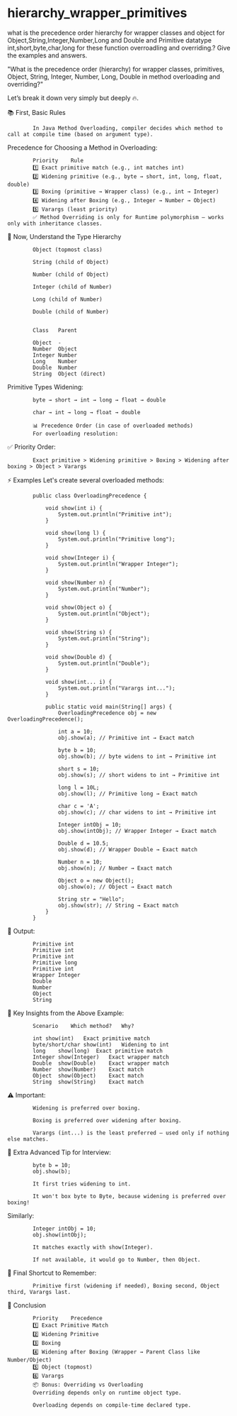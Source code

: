 # hierarchy_wrapper_primitives

what is the precedence order hierarchy for wrapper classes and object for Object,String,Integer,Number,Long and Double and Primitive datatype int,short,byte,char,long for these function overroadling and overriding.? Give the examples and answers.


"What is the precedence order (hierarchy) for wrapper classes, primitives, Object, String, Integer, Number, Long, Double in method overloading and overriding?"

Let’s break it down very simply but deeply 🔥.

📚 First, Basic Rules

			In Java Method Overloading, compiler decides which method to call at compile time (based on argument type).

Precedence for Choosing a Method in Overloading:


			Priority	Rule
			1️⃣	Exact primitive match (e.g., int matches int)
			2️⃣	Widening primitive (e.g., byte → short, int, long, float, double)
			3️⃣	Boxing (primitive → Wrapper class) (e.g., int → Integer)
			4️⃣	Widening after Boxing (e.g., Integer → Number → Object)
			5️⃣	Varargs (least priority)
			✅ Method Overriding is only for Runtime polymorphism — works only with inheritance classes.

🧠 Now, Understand the Type Hierarchy

			Object (topmost class)

			String (child of Object)

			Number (child of Object)

			Integer (child of Number)

			Long (child of Number)

			Double (child of Number)


			Class	Parent

			Object	-
			Number	Object
			Integer	Number
			Long	Number
			Double	Number
			String	Object (direct)
		
Primitive Types Widening:

			byte → short → int → long → float → double

			char → int → long → float → double

			📊 Precedence Order (in case of overloaded methods)
			For overloading resolution:

✅ Priority Order:

			Exact primitive > Widening primitive > Boxing > Widening after boxing > Object > Varargs
		
		
⚡ Examples
Let's create several overloaded methods:


			public class OverloadingPrecedence {

				void show(int i) {
					System.out.println("Primitive int");
				}

				void show(long l) {
					System.out.println("Primitive long");
				}

				void show(Integer i) {
					System.out.println("Wrapper Integer");
				}

				void show(Number n) {
					System.out.println("Number");
				}

				void show(Object o) {
					System.out.println("Object");
				}

				void show(String s) {
					System.out.println("String");
				}

				void show(Double d) {
					System.out.println("Double");
				}

				void show(int... i) {
					System.out.println("Varargs int...");
				}

				public static void main(String[] args) {
					OverloadingPrecedence obj = new OverloadingPrecedence();
					
					int a = 10;
					obj.show(a); // Primitive int → Exact match
					
					byte b = 10;
					obj.show(b); // byte widens to int → Primitive int

					short s = 10;
					obj.show(s); // short widens to int → Primitive int

					long l = 10L;
					obj.show(l); // Primitive long → Exact match

					char c = 'A';
					obj.show(c); // char widens to int → Primitive int

					Integer intObj = 10;
					obj.show(intObj); // Wrapper Integer → Exact match

					Double d = 10.5;
					obj.show(d); // Wrapper Double → Exact match
					
					Number n = 10;
					obj.show(n); // Number → Exact match
					
					Object o = new Object();
					obj.show(o); // Object → Exact match
					
					String str = "Hello";
					obj.show(str); // String → Exact match
				}
			}
			
🧩 Output:

			Primitive int
			Primitive int
			Primitive int
			Primitive long
			Primitive int
			Wrapper Integer
			Double
			Number
			Object
			String
			
🧠 Key Insights from the Above Example:

			Scenario	Which method?	Why?

			int	show(int)	Exact primitive match
			byte/short/char	show(int)	Widening to int
			long	show(long)	Exact primitive match
			Integer	show(Integer)	Exact wrapper match
			Double	show(Double)	Exact wrapper match
			Number	show(Number)	Exact match
			Object	show(Object)	Exact match
			String	show(String)	Exact match
			
⚠️ Important:

			Widening is preferred over boxing.

			Boxing is preferred over widening after boxing.

			Varargs (int...) is the least preferred — used only if nothing else matches.

🧠 Extra Advanced Tip for Interview:

			byte b = 10;
			obj.show(b); 

			It first tries widening to int.

			It won't box byte to Byte, because widening is preferred over boxing!

Similarly:

			Integer intObj = 10;
			obj.show(intObj);
			
			It matches exactly with show(Integer).

			If not available, it would go to Number, then Object.

🎯 Final Shortcut to Remember:

			Primitive first (widening if needed), Boxing second, Object third, Varargs last.

🚀 Conclusion

			Priority	Precedence
			1️⃣	Exact Primitive Match
			2️⃣	Widening Primitive
			3️⃣	Boxing
			4️⃣	Widening after Boxing (Wrapper → Parent Class like Number/Object)
			5️⃣	Object (topmost)
			6️⃣	Varargs
			📦 Bonus: Overriding vs Overloading
			Overriding depends only on runtime object type.

			Overloading depends on compile-time declared type.

